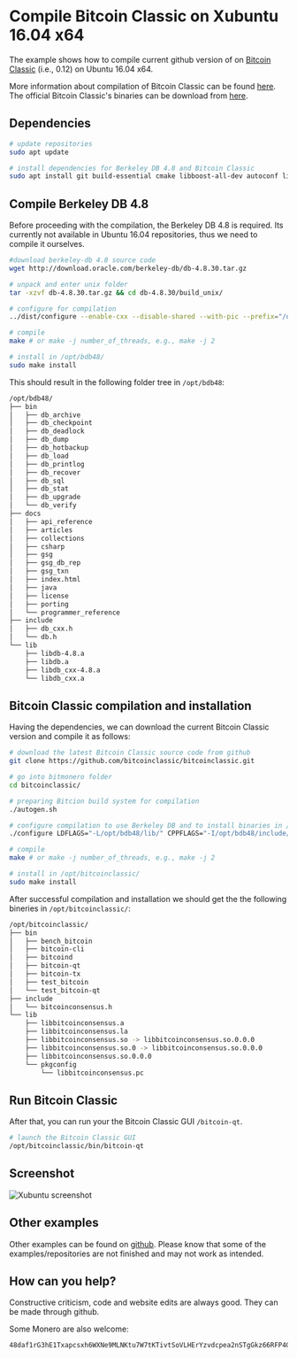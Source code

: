# Compile Bitcoin Classic on Xubuntu 16.04 x64
The example shows how to compile current github version of on [Bitcoin Classic](https://github.com/bitcoinclassic/bitcoinclassic) (i.e., 0.12)
 on Ubuntu 16.04 x64.

More information about compilation of Bitcoin Classic can be found [here](https://github.com/bitcoinclassic/bitcoinclassic/blob/0.12/doc/build-unix.md). The official
Bitcoin Classic's binaries can be download from [here](https://github.com/bitcoinclassic/bitcoinclassic/releases).

## Dependencies
```bash
# update repositories
sudo apt update

# install dependencies for Berkeley DB 4.8 and Bitcoin Classic
sudo apt install git build-essential cmake libboost-all-dev autoconf libtool zlibc libssl-dev pkg-config libevent-dev bsdmainutils libqt5gui5 libqt5core5a libqt5dbus5 qttools5-dev qttools5-dev-tools libprotobuf-dev protobuf-compiler libqrencode-dev
```

## Compile Berkeley DB 4.8
Before proceeding with the compilation, the Berkeley DB 4.8 is required. Its currently
not available in Ubuntu 16.04 repositories, thus we need to compile it ourselves.

```bash
#download berkeley-db 4.8 source code
wget http://download.oracle.com/berkeley-db/db-4.8.30.tar.gz

# unpack and enter unix folder
tar -xzvf db-4.8.30.tar.gz && cd db-4.8.30/build_unix/

# configure for compilation
../dist/configure --enable-cxx --disable-shared --with-pic --prefix="/opt/bdb48/"

# compile
make # or make -j number_of_threads, e.g., make -j 2

# install in /opt/bdb48/
sudo make install
```

This should result in the following folder tree in `/opt/bdb48`:

```bash
/opt/bdb48/
├── bin
│   ├── db_archive
│   ├── db_checkpoint
│   ├── db_deadlock
│   ├── db_dump
│   ├── db_hotbackup
│   ├── db_load
│   ├── db_printlog
│   ├── db_recover
│   ├── db_sql
│   ├── db_stat
│   ├── db_upgrade
│   └── db_verify
├── docs
│   ├── api_reference
│   ├── articles
│   ├── collections
│   ├── csharp
│   ├── gsg
│   ├── gsg_db_rep
│   ├── gsg_txn
│   ├── index.html
│   ├── java
│   ├── license
│   ├── porting
│   └── programmer_reference
├── include
│   ├── db_cxx.h
│   └── db.h
└── lib
	├── libdb-4.8.a
	├── libdb.a
	├── libdb_cxx-4.8.a
	└── libdb_cxx.a
```

## Bitcoin Classic compilation and installation
Having the dependencies, we can download the current Bitcoin Classic version and compile it as follows:

```bash
# download the latest Bitcoin Classic source code from github
git clone https://github.com/bitcoinclassic/bitcoinclassic.git

# go into bitmonero folder
cd bitcoinclassic/

# preparing Bitcion build system for compilation
./autogen.sh

# configure compilation to use Berkeley DB and to install binaries in /opt/bitcoinclassic/
./configure LDFLAGS="-L/opt/bdb48/lib/" CPPFLAGS="-I/opt/bdb48/include/" --prefix="/opt/bitcoinclassic/"

# compile
make # or make -j number_of_threads, e.g., make -j 2

# install in /opt/bitcoinclassic/
sudo make install
```

After successful compilation and installation we should get the the following bineries
in `/opt/bitcoinclassic/`:

```bash
/opt/bitcoinclassic/
├── bin
│   ├── bench_bitcoin
│   ├── bitcoin-cli
│   ├── bitcoind
│   ├── bitcoin-qt
│   ├── bitcoin-tx
│   ├── test_bitcoin
│   └── test_bitcoin-qt
├── include
│   └── bitcoinconsensus.h
└── lib
	├── libbitcoinconsensus.a
	├── libbitcoinconsensus.la
	├── libbitcoinconsensus.so -> libbitcoinconsensus.so.0.0.0
	├── libbitcoinconsensus.so.0 -> libbitcoinconsensus.so.0.0.0
	├── libbitcoinconsensus.so.0.0.0
	└── pkgconfig
    	└── libbitcoinconsensus.pc
```
## Run Bitcoin Classic

After that, you can run your the Bitcoin Classic GUI `/bitcoin-qt`.

```bash
# launch the Bitcoin Classic GUI
/opt/bitcoinclassic/bin/bitcoin-qt
```

## Screenshot

![Xubuntu screenshot](https://raw.githubusercontent.com/moneroexamples/compile-bitcoin-classic-11-2-xubuntu-1604-beta-1/master/img/xubuntu_screenshot.jpg)


## Other examples
Other examples can be found on  [github](https://github.com/moneroexamples?tab=repositories).
Please know that some of the examples/repositories are not
finished and may not work as intended.


## How can you help?
Constructive criticism, code and website edits are always good. They can be made through github.

Some Monero are also welcome:
```
48daf1rG3hE1Txapcsxh6WXNe9MLNKtu7W7tKTivtSoVLHErYzvdcpea2nSTgGkz66RFP4GKVAsTV14v6G3oddBTHfxP6tU
```
